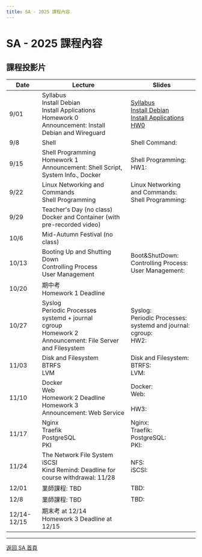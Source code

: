 ```yaml
---
title: SA - 2025 課程內容
---
```


# SA - 2025 課程內容

## 課程投影片

| Date  | Lecture | Slides |
|-------|-------------|----------|
| 9/01 | Syllabus<br>Install Debian<br>Install Applications<br>Homework 0 Announcement: Install Debian and Wireguard | [Syllabus](/sa/2025/Syllabus.pdf)<br>[Install Debian](/sa/2025/Install_Debian.pdf)<br>[Install Applications](/sa/2025/Install_Application.pdf)<br>[HW0](/sa/2025/hw0.pdf) |
| 9/8 | Shell | Shell Command: |
| 9/15 | Shell Programming<br>Homework 1 Announcement: Shell Script, System Info., Docker | Shell Programming:<br>HW1: |
| 9/22 | Linux Networking and Commands<br>Shell Programming | Linux Networking and Commands:<br>Shell Programming: |
| 9/29 | Teacher's Day (no class)<br>Docker and Container (with pre-recorded video) |  |
| 10/6 | Mid-Autumn Festival (no class) |  |
| 10/13 | Booting Up and Shutting Down<br>Controlling Process<br>User Management | Boot&ShutDown:<br>Controlling Process:<br>User Management: |
| 10/20 | 期中考<br>Homework 1 Deadline |  |
| 10/27 | Syslog<br>Periodic Processes<br>systemd + journal<br>cgroup<br>Homework 2 Announcement: File Server and Filesystem | Syslog:<br>Periodic Processes:<br>systemd and journal:<br>cgroup:<br>HW2: |
| 11/03 | Disk and Filesystem<br>BTRFS<br>LVM | Disk and Filesystem:<br>BTRFS:<br>LVM: |
| 11/10 | Docker<br>Web<br>Homework 2 Deadline<br>Homework 3 Announcement: Web Service | Docker:<br>Web:<br><br>HW3: |
| 11/17 | Nginx<br>Traefik<br>PostgreSQL<br>PKI | Nginx:<br>Traefik:<br>PostgreSQL:<br>PKI: |
| 11/24 | The Network File System<br>iSCSI<br>Kind Remind: Deadline for course withdrawal: 11/28 | NFS:<br>iSCSI: |
| 12/01 | 業師課程: TBD | TBD: |
| 12/8 | 業師課程: TBD | TBD: |
| 12/14-12/15 | 期末考 at 12/14<br>Homework 3 Deadline at 12/15 |  |

---

[返回 SA 首頁](/sa/)
